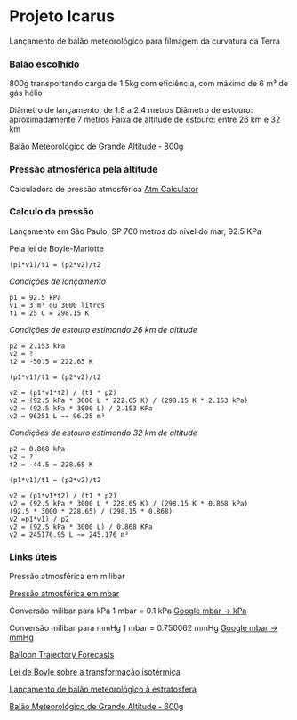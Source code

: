 # Projeto Icarus

Lançamento de balão meteorológico para filmagem da curvatura da Terra

### Balão escolhido

800g transportando carga de 1.5kg com eficiência, com máximo de 6 m³ de gás hélio

Diâmetro de lançamento: de 1.8 a 2.4 metros
Diâmetro de estouro: aproximadamente 7 metros
Faixa de altitude de estouro: entre 26 km e 32 km

[Balão Meteorológico de Grande Altitude - 800g](http://www.mundoclima.com.br/produtos/balao-meteorologico-de-grande-altitude-800g/)


### Pressão atmosférica pela altitude

Calculadora de pressão atmosférica
[Atm Calculator](https://www.digitaldutch.com/atmoscalc/)


### Calculo da pressão

Lançamento em São Paulo, SP 760 metros do nível do mar, 92.5 KPa


Pela lei de Boyle-Mariotte
```
(p1*v1)/t1 = (p2*v2)/t2
```

*Condições de lançamento*
```
p1 = 92.5 kPa
v1 = 3 m³ ou 3000 litros
t1 = 25 C = 298.15 K
```

*Condições de estouro estimando 26 km de altitude*
```
p2 = 2.153 kPa
v2 = ?
t2 = -50.5 = 222.65 K

(p1*v1)/t1 = (p2*v2)/t2

v2 = (p1*v1*t2) / (t1 * p2)
v2 = (92.5 kPa * 3000 L * 222.65 K) / (298.15 K * 2.153 kPa)
v2 = (92.5 kPa * 3000 L) / 2.153 KPa
v2 = 96251 L ~= 96.25 m³
```


*Condições de estouro estimando 32 km de altitude*
```
p2 = 0.868 kPa
v2 = ?
t2 = -44.5 = 228.65 K

(p1*v1)/t1 = (p2*v2)/t2

v2 = (p1*v1*t2) / (t1 * p2)
v2 = (92.5 kPa * 3000 L * 228.65 K) / (298.15 K * 0.868 kPa)
(92.5 * 3000 * 228.65) / (298.15 * 0.868)
v2 =p1*v1) / p2
v2 = (92.5 kPa * 3000 L) / 0.868 KPa
v2 = 245176.95 L ~= 245.176 m³
```




### Links úteis


Pressão atmosférica em milibar

[Pressão atmosférica em mbar](https://www.climadobrasil.com.br/pressao)


Conversão milibar para kPa 1 mbar = 0.1 kPa
[Google mbar -> kPa](https://www.google.com/search?sxsrf=ACYBGNSiJ2YNljN4g9IwVUoHwd-VjxnYBQ%3A1580477305751&ei=eSs0Xsu0LdSx5OUPqqaeuAQ&q=mbar+to+kpa&oq=mbar+to+kpa&gs_l=psy-ab.3..0i273j0l4j0i22i30l2j0i22i10i30j0i22i30l2.63563.65321..66433...0.2..0.221.1060.0j4j2......0....1..gws-wiz.......0i71j35i39j0i20i263j0i10j0i203.Z0tkKs-SHU4&ved=0ahUKEwiL1Ynj-K3nAhXUGLkGHSqTB0cQ4dUDCAs&uact=5)

Conversão milibar para mmHg 1 mbar = 0.750062 mmHg
[Google mbar -> mmHg](https://www.google.com/search?sxsrf=ACYBGNRMZewlMVj4lYED1Zqtw0lF6JWkoQ%3A1580477373138&ei=vSs0XtaDCJGH0AbGwbrYCQ&q=mbar+to+mmhg&oq=mbar+to+mm&gs_l=psy-ab.3.0.0i203l3j0j0i20i263l2j0l4.103983.104119..105311...0.3..0.160.309.0j2......0....1..gws-wiz.......0i71.nmuxnWJ7Vc0)

[Balloon Trajectory Forecasts](http://weather.uwyo.edu/upperair/balloon_traj.html)

[Lei de Boyle sobre a transformação isotérmica](https://mundoeducacao.bol.uol.com.br/quimica/lei-boyle-sobre-transformacao-isotermica.htm)


[Lançamento de balão meteorológico à estratosfera](https://garoa.net.br/wiki/Lan%C3%A7amento_de_bal%C3%A3o_meteorol%C3%B3gico_%C3%A0_estratosfera)

[Balão Meteorológico de Grande Altitude - 600g](http://www.mundoclima.com.br/produtos/balao-meteorologico-de-grande-altitude-600g)